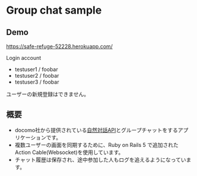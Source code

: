 # Group chat sample

## Demo
https://safe-refuge-52228.herokuapp.com/

Login account
- testuser1 / foobar
- testuser2 / foobar
- testuser3 / foobar

ユーザーの新規登録はできません。

## 概要
- docomo社から提供されている[自然対話API](https://dev.smt.docomo.ne.jp/?p=docs.api.page&api_name=natural_dialogue&p_name=api_usage_scenario)とグループチャットをするアプリケーションです。
- 複数ユーザーの画面を同期するために、Ruby on Rails 5 で追加されたAction Cable(Websocket)を使用しています。 
- チャット履歴は保存され、途中参加した人もログを追えるようになっています。
